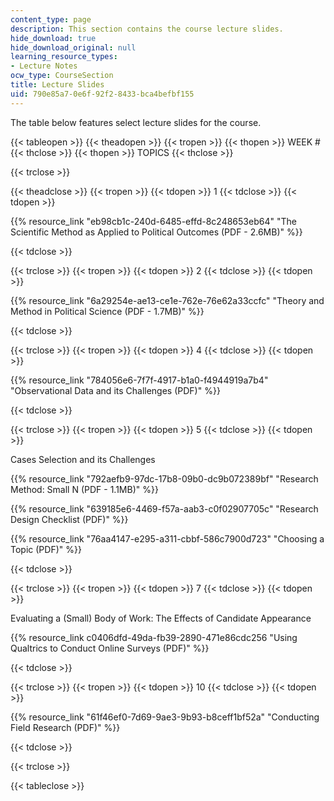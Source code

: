 ```yaml
---
content_type: page
description: This section contains the course lecture slides.
hide_download: true
hide_download_original: null
learning_resource_types:
- Lecture Notes
ocw_type: CourseSection
title: Lecture Slides
uid: 790e85a7-0e6f-92f2-8433-bca4befbf155
---
```


The table below features select lecture slides for the course. 

{{< tableopen >}}
{{< theadopen >}}
{{< tropen >}}
{{< thopen >}}
WEEK #
{{< thclose >}}
{{< thopen >}}
TOPICS
{{< thclose >}}

{{< trclose >}}

{{< theadclose >}}
{{< tropen >}}
{{< tdopen >}}
1
{{< tdclose >}}
{{< tdopen >}}


{{% resource_link "eb98cb1c-240d-6485-effd-8c248653eb64" "The Scientific Method as Applied to Political Outcomes (PDF - 2.6MB)" %}}


{{< tdclose >}}

{{< trclose >}}
{{< tropen >}}
{{< tdopen >}}
2
{{< tdclose >}}
{{< tdopen >}}


{{% resource_link "6a29254e-ae13-ce1e-762e-76e62a33ccfc" "Theory and Method in Political Science (PDF - 1.7MB)" %}}


{{< tdclose >}}

{{< trclose >}}
{{< tropen >}}
{{< tdopen >}}
4
{{< tdclose >}}
{{< tdopen >}}


{{% resource_link "784056e6-7f7f-4917-b1a0-f4944919a7b4" "Observational Data and its Challenges (PDF)" %}}


{{< tdclose >}}

{{< trclose >}}
{{< tropen >}}
{{< tdopen >}}
5
{{< tdclose >}}
{{< tdopen >}}


Cases Selection and its Challenges

{{% resource_link "792aefb9-97dc-17b8-09b0-dc9b072389bf" "Research Method: Small N (PDF - 1.1MB)" %}}

{{% resource_link "639185e6-4469-f57a-aab3-c0f02907705c" "Research Design Checklist (PDF)" %}}

{{% resource_link "76aa4147-e295-a311-cbbf-586c7900d723" "Choosing a Topic (PDF)" %}}


{{< tdclose >}}

{{< trclose >}}
{{< tropen >}}
{{< tdopen >}}
7
{{< tdclose >}}
{{< tdopen >}}


Evaluating a (Small) Body of Work: The Effects of Candidate Appearance

{{% resource_link c0406dfd-49da-fb39-2890-471e86cdc256 "Using Qualtrics to Conduct Online Surveys (PDF)" %}}


{{< tdclose >}}

{{< trclose >}}
{{< tropen >}}
{{< tdopen >}}
10
{{< tdclose >}}
{{< tdopen >}}


{{% resource_link "61f46ef0-7d69-9ae3-9b93-b8ceff1bf52a" "Conducting Field Research (PDF)" %}}


{{< tdclose >}}

{{< trclose >}}

{{< tableclose >}}